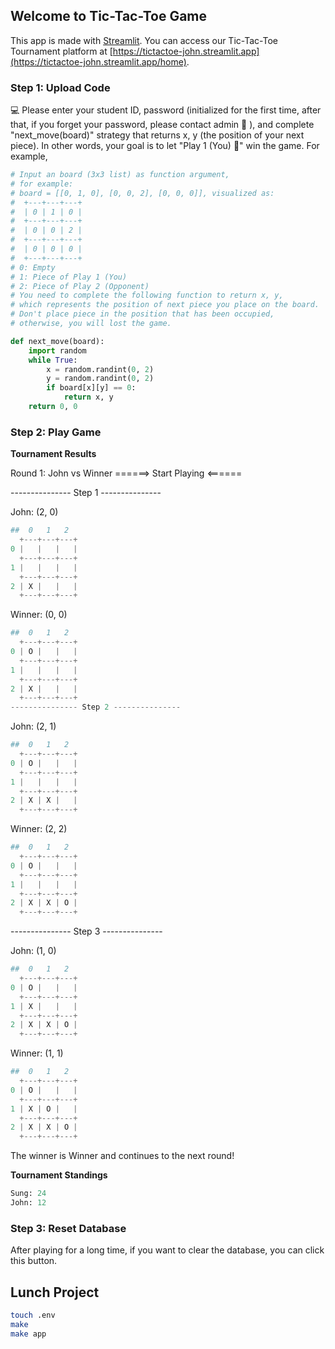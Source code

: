 ## Welcome to Tic-Tac-Toe Game
This app is made with [Streamlit](https://streamlit.io/). 
You can access our Tic-Tac-Toe Tournament platform at [https://tictactoe-john.streamlit.app](https://tictactoe-john.streamlit.app/home).

### Step 1: Upload Code

:computer: Please enter your student ID, password (initialized for the first time, after that, if you forget your password, please contact admin :cop: ), and complete \"next_move(board)\" strategy that returns x, y (the position of your next piece). In other words, your goal is to let \"Play 1 (You) :partying_face:\" win the game.
For example,

```python
# Input an board (3x3 list) as function argument,
# for example:
# board = [[0, 1, 0], [0, 0, 2], [0, 0, 0]], visualized as:
#  +---+---+---+
#  | 0 | 1 | 0 |
#  +---+---+---+
#  | 0 | 0 | 2 |
#  +---+---+---+
#  | 0 | 0 | 0 |
#  +---+---+---+
# 0: Empty
# 1: Piece of Play 1 (You)
# 2: Piece of Play 2 (Opponent)
# You need to complete the following function to return x, y, 
# which represents the position of next piece you place on the board.
# Don't place piece in the position that has been occupied, 
# otherwise, you will lost the game.

def next_move(board):
    import random
    while True:
        x = random.randint(0, 2)
        y = random.randint(0, 2)
        if board[x][y] == 0:
            return x, y
    return 0, 0
```
### Step 2: Play Game

**Tournament Results** 

Round 1: John vs Winner
======> Start Playing <======

--------------- Step 1 ---------------

John: (2, 0)
```python
##  0   1   2
  +---+---+---+
0 |   |   |   |
  +---+---+---+
1 |   |   |   |
  +---+---+---+
2 | X |   |   |
  +---+---+---+
```

Winner: (0, 0)
```python
##  0   1   2
  +---+---+---+
0 | O |   |   |
  +---+---+---+
1 |   |   |   |
  +---+---+---+
2 | X |   |   |
  +---+---+---+
--------------- Step 2 ---------------
```

John: (2, 1)
```python
##  0   1   2
  +---+---+---+
0 | O |   |   |
  +---+---+---+
1 |   |   |   |
  +---+---+---+
2 | X | X |   |
  +---+---+---+
```

Winner: (2, 2)
```python
##  0   1   2
  +---+---+---+
0 | O |   |   |
  +---+---+---+
1 |   |   |   |
  +---+---+---+
2 | X | X | O |
  +---+---+---+
```
--------------- Step 3 ---------------

John: (1, 0)
```python
##  0   1   2
  +---+---+---+
0 | O |   |   |
  +---+---+---+
1 | X |   |   |
  +---+---+---+
2 | X | X | O |
  +---+---+---+
```

Winner: (1, 1)
```python
##  0   1   2
  +---+---+---+
0 | O |   |   |
  +---+---+---+
1 | X | O |   |
  +---+---+---+
2 | X | X | O |
  +---+---+---+
```
The winner is Winner and continues to the next round!

**Tournament Standings** 
```python
Sung: 24
John: 12
```

### Step 3: Reset Database
After playing for a long time, if you want to clear the database, you can click this button.

## Lunch Project
```bash
touch .env
make 
make app
```